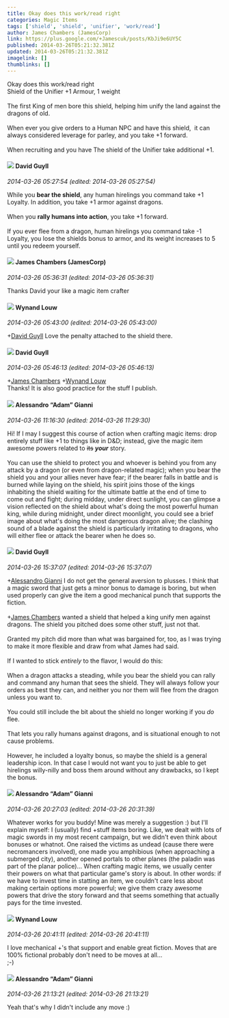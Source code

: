 ```yaml
---
title: Okay does this work/read right
categories: Magic Items
tags: ['shield', 'shield', 'unifier', 'work/read']
author: James Chambers (JamesCorp)
link: https://plus.google.com/+Jamescuk/posts/KbJi9e6UY5C
published: 2014-03-26T05:21:32.381Z
updated: 2014-03-26T05:21:32.381Z
imagelink: []
thumblinks: []
---
```


Okay does this work/read right <br />Shield of the Unifier 				+1 Armour, 1 weight<br /><br />The first King of men bore this shield, helping him unify the land against the dragons of old. <br /><br />When ever you give orders to a Human NPC and have this shield,  it can always considered leverage for parley, and you take +1 forward.<br /><br />When recruiting and you have The shield of the Unifier take additional +1.
<div id='comment z13vt5bbzl2qut4vj23evrq4bobpfjsun'>
  <h4><img src='{{site.baseurl}}//images/avatars/117134143142507309944_photo.jpg'> David Guyll</h4>
      <p><cite>2014-03-26 05:27:54 (edited: 2014-03-26 05:27:54)</cite></p>
        <p>While you <b>bear the shield</b>, any human hirelings you command take +1 Loyalty. In addition, you take +1 armor against dragons.<br /><br />When you <b>rally humans into action</b>, you take +1 forward.<br /><br />If you ever flee from a dragon, human hirelings you command take -1 Loyalty, you lose the shields bonus to armor, and its weight increases to 5 until you redeem yourself.</p>
</div>
        

<div id='comment z13vt5bbzl2qut4vj23evrq4bobpfjsun'>
  <h4><img src='{{site.baseurl}}//images/avatars/113216218054693085901_photo.jpg'> James Chambers (JamesCorp)</h4>
      <p><cite>2014-03-26 05:36:31 (edited: 2014-03-26 05:36:31)</cite></p>
        <p>Thanks David your like a magic item crafter</p>
</div>
        

<div id='comment z13vt5bbzl2qut4vj23evrq4bobpfjsun'>
  <h4><img src='{{site.baseurl}}//images/avatars/111256963556395023796_photo.jpg'> Wynand Louw</h4>
      <p><cite>2014-03-26 05:43:00 (edited: 2014-03-26 05:43:00)</cite></p>
        <p><span class="proflinkWrapper"><span class="proflinkPrefix">+</span><a class="proflink" href="https://plus.google.com/117134143142507309944" oid="117134143142507309944">David Guyll</a></span> Love the penalty attached to the shield there.</p>
</div>
        

<div id='comment z13vt5bbzl2qut4vj23evrq4bobpfjsun'>
  <h4><img src='{{site.baseurl}}//images/avatars/117134143142507309944_photo.jpg'> David Guyll</h4>
      <p><cite>2014-03-26 05:46:13 (edited: 2014-03-26 05:46:13)</cite></p>
        <p><span class="proflinkWrapper"><span class="proflinkPrefix">+</span><a class="proflink" href="https://plus.google.com/113216218054693085901" oid="113216218054693085901">James Chambers</a></span> <span class="proflinkWrapper"><span class="proflinkPrefix">+</span><a class="proflink" href="https://plus.google.com/111256963556395023796" oid="111256963556395023796">Wynand Louw</a></span> <br />Thanks! It is also good practice for the stuff I publish.</p>
</div>
        

<div id='comment z13vt5bbzl2qut4vj23evrq4bobpfjsun'>
  <h4><img src='{{site.baseurl}}//images/avatars/106679386179477817028_photo.jpg'> Alessandro “Adam” Gianni</h4>
      <p><cite>2014-03-26 11:16:30 (edited: 2014-03-26 11:29:30)</cite></p>
        <p>Hi! If I may I suggest this course of action when crafting magic items: drop entirely stuff like +1 to things like in D&amp;D; instead, give the magic item awesome powers related to <del>its</del> <b><i>your</i></b> story.<br /><br />You can use the shield to protect you and whoever is behind you from any attack by a dragon (or even from dragon-related magic); when you bear the shield you and your allies never have fear; if the bearer falls in battle and is burned while laying on the shield, his spirit joins those of the kings inhabiting the shield waiting for the ultimate battle at the end of time to come out and fight; during midday, under direct sunlight, you can glimpse a vision reflected on the shield about what&#39;s doing the most powerful human king, while during midnight, under direct moonlight, you could see a brief image about what&#39;s doing the most dangerous dragon alive; the clashing sound of a blade against the shield is particularly irritating to dragons, who will either flee or attack the bearer when he does so.</p>
</div>
        

<div id='comment z13vt5bbzl2qut4vj23evrq4bobpfjsun'>
  <h4><img src='{{site.baseurl}}//images/avatars/117134143142507309944_photo.jpg'> David Guyll</h4>
      <p><cite>2014-03-26 15:37:07 (edited: 2014-03-26 15:37:07)</cite></p>
        <p><span class="proflinkWrapper"><span class="proflinkPrefix">+</span><a class="proflink" href="https://plus.google.com/106679386179477817028" oid="106679386179477817028">Alessandro Gianni</a></span> I do not get the general aversion to plusses. I think that a magic sword that just gets a minor bonus to damage is boring, but when used properly can give the item a good mechanical punch that supports the fiction.<br /><br /><span class="proflinkWrapper"><span class="proflinkPrefix">+</span><a class="proflink" href="https://plus.google.com/113216218054693085901" oid="113216218054693085901">James Chambers</a></span> wanted a shield that helped a king unify men against dragons. The shield you pitched does some other stuff, just not that.<br /><br />Granted my pitch did more than what was bargained for, too, as I was trying to make it more flexible and draw from what James had said.<br /><br />If I wanted to stick <i>entirely</i> to the flavor, I would do this:<br /><br />When a dragon attacks a steading, while you bear the shield you can rally and command any human that sees the shield. They will always follow your orders as best they can, and neither you nor them will flee from the dragon unless you want to.<br /><br />You could still include the bit about the shield no longer working if you <i>do</i> flee.<br /><br />That lets you rally humans against dragons, and is situational enough to not cause problems.<br /><br />However, he included a loyalty bonus, so maybe the shield is a general leadership icon. In that case I would not want you to just be able to get hirelings willy-nilly and boss them around without any drawbacks, so I kept the bonus.</p>
</div>
        

<div id='comment z13vt5bbzl2qut4vj23evrq4bobpfjsun'>
  <h4><img src='{{site.baseurl}}//images/avatars/106679386179477817028_photo.jpg'> Alessandro “Adam” Gianni</h4>
      <p><cite>2014-03-26 20:27:03 (edited: 2014-03-26 20:31:39)</cite></p>
        <p>Whatever works for you buddy! Mine was merely a suggestion :) but I&#39;ll explain myself: I (usually) find +stuff items boring. Like, we dealt with lots of magic swords in my most recent campaign, but we didn&#39;t even think about bonuses or whatnot. One raised the victims as undead (cause there were necromancers involved), one made you amphibious (when approaching a submerged city), another opened portals to other planes (the paladin was part of the planar police)... When crafting magic items, we usually center their powers on what that particular game&#39;s story is about. In other words: if we have to invest time in statting an item, we couldn&#39;t care less about making certain options more powerful; we give them crazy awesome powers that drive the story forward and that seems something that actually pays for the time invested.</p>
</div>
        

<div id='comment z13vt5bbzl2qut4vj23evrq4bobpfjsun'>
  <h4><img src='{{site.baseurl}}//images/avatars/111256963556395023796_photo.jpg'> Wynand Louw</h4>
      <p><cite>2014-03-26 20:41:11 (edited: 2014-03-26 20:41:11)</cite></p>
        <p>I love mechanical +&#39;s that support and enable great fiction. Moves that are 100% fictional probably don&#39;t need to be moves at all...<br />;-)</p>
</div>
        

<div id='comment z13vt5bbzl2qut4vj23evrq4bobpfjsun'>
  <h4><img src='{{site.baseurl}}//images/avatars/106679386179477817028_photo.jpg'> Alessandro “Adam” Gianni</h4>
      <p><cite>2014-03-26 21:13:21 (edited: 2014-03-26 21:13:21)</cite></p>
        <p>Yeah that&#39;s why I didn&#39;t include any move :)</p>
</div>
        